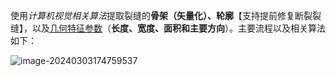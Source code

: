 使用*计算机视觉相关算法*提取裂缝的**骨架（矢量化）、轮廓**【支持提前修复断裂裂缝】，以及<u>几何特征参数</u>（**长度、宽度、面积和主要方向**）。主要流程以及相关算法如下：


![image-20240303174759537](https://github.com/ABCnutter/CrackFeature/assets/91233657/00ac8bdb-b932-44e5-9008-d433dc47888d)
